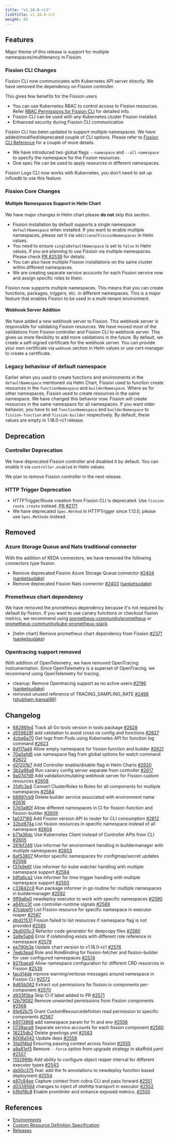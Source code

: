 ```yaml
---
title: "v1.18.0-rc1"
linkTitle: v1.18.0-rc1
weight: 80
---
```


## Features

Major theme of this release is support for multiple namespaces/multitenancy in Fission.

### Fission CLI Changes

Fission CLI now communicates with Kubernetes API server directly. We have removed the dependency on Fission controller.

This gives few benefits for the Fission users

- You can use Kubernetes RBAC to control access to Fission resources. Refer [RBAC Permissions for Fission CLI](/docs/usage/rbac-permissions/) for detailed info.
- Fission CLI can be used with any Kubernetes cluster Fission installed.
- Enhanced security during Fission CLI communication

Fission CLI has been updated to support multiple namespaces. We have added/modified/deprecated couple of CLI options. Please refer to [Fission CLI Reference](/docs/reference/fission-cli/) for a couple of more details.

- We have introduced two global flags `--namespace` and `--all-namespace` to specify the namespace for the Fission resources.
- One spec file can be used to apply resources in different namespaces.

Fission Logs CLI now works with Kubernetes, you don't need to set up influxdb to use this feature.

### Fission Core Changes

#### Multiple Namespaces Support in Helm Chart

We have major changes in Helm chart please **do not** skip this section.

- Fission installation by default supports a single namespace `defaultNamespace` when installed. If you want to enable multiple namespaces, please set it via `additionalFissionNamespaces` in Helm values.
- You need to ensure `singleDefaultNamespace` is set to `false` in Helm values, if you are planning to use Fission via multiple namespaces. Please check [PR #2539](https://github.com/fission/fission/pull/2539) for details.
- You can also have multiple Fission installations on the same cluster within different namespaces.
- We are creating separate service accounts for each Fission service now and assign specific roles to them.

Fission now supports multiple namespaces. This means that you can create functions, packages, triggers, etc. in different namespaces. This is a major feature that enables Fission to be used in a multi-tenant environment.

#### Webhook Server Addition

We have added a new webhook server to Fission. This webhook server is responsible for validating Fission resources. We have moved most of the validations from Fission controller and Fission CLI to webhook server. This gives us more flexibility to add more validations in the future.
By default, we create a self-signed certificate for the webhook server. You can provide your own certificate via `webhook` section in Helm values or use cert-manager to create a certificate.

### Legacy behaviour of default namespace

Earlier when you used to create functions and environments in the `defaultNamespace` mentioned via Helm Chart, Fission used to function create resources in the `functionNamespace` and `builderNamespace`.
Where as for other namespaces, Fission used to create resources in the same namespace.
We have changed this behavior now. Fission will create resources in the same namespace for all namespaces.
If you want older behavior, you have to set `functionNamespace` and `builderNamespace` to `fission-function` and `fission-builder` respectively. By default, these values are empty in 1.18.0-rc1 release.

## Deprecation

### Controller Deprecation

We have deprecated Fission controller and disabled it by default. You can enable it via `controller.enabled` in Helm values.

We plan to remove Fission controller in the next release.

### HTTP Trigger Deprecation

- HTTPTrigger/Route creation from Fission CLI is deprecated. Use `fission route create` instead. [PR #2171](https://github.com/fission/fission/pull/2171)
- We have deprecated `Spec.Method` in HTTPTrigger since 1.13.0, please use `Spec.Methods` instead.

## Removed

### Azure Storage Queue and Nats traditional connector

With the addition of KEDA connectors, we have removed the following connectors type fission.

- Remove deprecated Fission Azure Storage Queue connector [\#2404](https://github.com/fission/fission/pull/2404) ([sanketsudake](https://github.com/sanketsudake))
- Remove deprecated Fission Nats connector [\#2403](https://github.com/fission/fission/pull/2403) ([sanketsudake](https://github.com/sanketsudake))

### Prometheus chart dependency

We have removed the prometheus dependency because it's not required by default by fission. If you want to use canary functions or checkout fission metrics, we recommend using [prometheus-community/prometheus](https://artifacthub.io/packages/helm/prometheus-community/prometheus) or [prometheus-community/kube-prometheus-stack](https://artifacthub.io/packages/helm/prometheus-community/kube-prometheus-stack).

- \[helm chart\] Remove prometheus chart dependency from Fission [\#2371](https://github.com/fission/fission/pull/2371) ([sanketsudake](https://github.com/sanketsudake))

### Opentracing support removed

With addition of OpenTelemetry, we have removed OpenTracing instrumentation.
Since OpenTelemetry is a superset of OpenTracing, we recommend using OpenTelemetry for tracing.

- cleanup: Remove Opentracing support as no active users [\#2196](https://github.com/fission/fission/pull/2196) ([sanketsudake](https://github.com/sanketsudake))
- removed unused reference of TRACING\_SAMPLING\_RATE [\#2498](https://github.com/fission/fission/pull/2498) ([shubham-bansal96](https://github.com/shubham-bansal96))


## Changelog

* [68286fe4](https://github.com/fission/fission/commit/68286fe4) Track all Go tools version in tools package [#2628](https://github.com/fission/fission/pull/#2628)
* [d559628f](https://github.com/fission/fission/commit/d559628f) add validation to avoid cross ns config and functions [#2627](https://github.com/fission/fission/pull/#2627)
* [4cbe6a70](https://github.com/fission/fission/commit/4cbe6a70) Get logs from Pods using Kubernetes API for function log command [#2623](https://github.com/fission/fission/pull/#2623)
* [6d117ad4](https://github.com/fission/fission/commit/6d117ad4) Allow empty namespace for fission function and builder [#2621](https://github.com/fission/fission/pull/#2621)
* [70a0afd6](https://github.com/fission/fission/commit/70a0afd6) use namespace flag from global options for watch command [#2622](https://github.com/fission/fission/pull/#2622)
* [d2f201b7](https://github.com/fission/fission/commit/d2f201b7) Add Controller enable/disable flag in Helm Charts [#2620](https://github.com/fission/fission/pull/#2620)
* [3b2a86a8](https://github.com/fission/fission/commit/3b2a86a8) Run canary config server separate from controller [#2617](https://github.com/fission/fission/pull/#2617)
* [9a07d7d9](https://github.com/fission/fission/commit/9a07d7d9) Add validation/mutating webhook server for Fission custom resources [#2608](https://github.com/fission/fission/pull/#2608)
* [31dfc3e4](https://github.com/fission/fission/commit/31dfc3e4) Convert ClusterRoles to Roles for all components for multiple namespaces [#2584](https://github.com/fission/fission/pull/#2584)
* [66897cb9](https://github.com/fission/fission/commit/66897cb9) Delete builder service associated with environment name [#2616](https://github.com/fission/fission/pull/#2616)
* [57d3a80f](https://github.com/fission/fission/commit/57d3a80f) Allow different namespaces in CI for fission-function and fission-builder [#2609](https://github.com/fission/fission/pull/#2609)
* [fa037166](https://github.com/fission/fission/commit/fa037166) Add Fission version API to router for CLI consumption [#2612](https://github.com/fission/fission/pull/#2612)
* [32bd874a](https://github.com/fission/fission/commit/32bd874a) List fission resources in specific namespace instead of all namespace [#2604](https://github.com/fission/fission/pull/#2604)
* [b71a36dc](https://github.com/fission/fission/commit/b71a36dc) Use Kubernetes Client instead of Controller APIs from CLI [#2605](https://github.com/fission/fission/pull/#2605)
* [261bf249](https://github.com/fission/fission/commit/261bf249) Use informer for environment handling in buildermanager with multiple namespaces [#2603](https://github.com/fission/fission/pull/#2603)
* [6af53807](https://github.com/fission/fission/commit/6af53807) Monitor specific namespaces for configmap/secret updates [#2598](https://github.com/fission/fission/pull/#2598)
* [f37e9e6f](https://github.com/fission/fission/commit/f37e9e6f) Use informer for kube watcher handling with multiple namespace support [#2594](https://github.com/fission/fission/pull/#2594)
* [b9fa6ca2](https://github.com/fission/fission/commit/b9fa6ca2) Use informer for time trigger handling with multiple namespace support [#2593](https://github.com/fission/fission/pull/#2593)
* [c33842c9](https://github.com/fission/fission/commit/c33842c9) Run package informer in go routine for multiple namespaces in buildermanager [#2592](https://github.com/fission/fission/pull/#2592)
* [9ff9a6e0](https://github.com/fission/fission/commit/9ff9a6e0) newdeploy executor  to work with specific namespaces [#2590](https://github.com/fission/fission/pull/#2590)
* [a64fcc3f](https://github.com/fission/fission/commit/a64fcc3f) use controller-runtime signals [#2589](https://github.com/fission/fission/pull/#2589)
* [47cbbef0](https://github.com/fission/fission/commit/47cbbef0) List Fission resource for specific namespace in executor reaper  [#2587](https://github.com/fission/fission/pull/#2587)
* [dbd21531](https://github.com/fission/fission/commit/dbd21531) Fission failed to list resources if namespace flag is not provided [#2585](https://github.com/fission/fission/pull/#2585)
* [2bd005c3](https://github.com/fission/fission/commit/2bd005c3) Refactor code generator for deepcopy files [#2580](https://github.com/fission/fission/pull/#2580)
* [3a9e5ab6](https://github.com/fission/fission/commit/3a9e5ab6) Error if rolebinding exists with different role reference in namespace  [#2579](https://github.com/fission/fission/pull/#2579)
* [ee790b3e](https://github.com/fission/fission/commit/ee790b3e) Update chart version to v1.18.0-rc1 [#2576](https://github.com/fission/fission/pull/#2576)
* [7eeb3ead](https://github.com/fission/fission/commit/7eeb3ead) Role and RoleBinding for fission-fetcher and fission-builder for user configured namespaces [#2574](https://github.com/fission/fission/pull/#2574)
* [827baea9](https://github.com/fission/fission/commit/827baea9) Allow namespace configuration for different CRD resources in Fission [#2539](https://github.com/fission/fission/pull/#2539)
* [facd14de](https://github.com/fission/fission/commit/facd14de) mprove warning/verbose messages around namespace in Fission CLI [#2572](https://github.com/fission/fission/pull/#2572)
* [8d65b062](https://github.com/fission/fission/commit/8d65b062) Extract out permissions for fission.io components per-component [#2570](https://github.com/fission/fission/pull/#2570)
* [d933f0ba](https://github.com/fission/fission/commit/d933f0ba) Skip CI if label added to PR [#2571](https://github.com/fission/fission/pull/#2571)
* [f2b79092](https://github.com/fission/fission/commit/f2b79092) Remove unwanted permissions from Fission components [#2568](https://github.com/fission/fission/pull/#2568)
* [8fe62b75](https://github.com/fission/fission/commit/8fe62b75) Grant CustomResourcedefintion read permission to specific components [#2567](https://github.com/fission/fission/pull/#2567)
* [b9513868](https://github.com/fission/fission/commit/b9513868) add namespace param for fn and env [#2556](https://github.com/fission/fission/pull/#2556)
* [0739aca9](https://github.com/fission/fission/commit/0739aca9) Separate service accounts for each fission component [#2560](https://github.com/fission/fission/pull/#2560)
* [18225db2](https://github.com/fission/fission/commit/18225db2) Delete greetings.yml [#2563](https://github.com/fission/fission/pull/#2563)
* [8008a542](https://github.com/fission/fission/commit/8008a542) Update deps [#2558](https://github.com/fission/fission/pull/#2558)
* [3fa0f4bd](https://github.com/fission/fission/commit/3fa0f4bd) Ensuring passing  context across fission [#2555](https://github.com/fission/fission/pull/#2555)
* [a8a81ef5](https://github.com/fission/fission/commit/a8a81ef5) Remove `--force` option from upgrade strategy in skaffold.yaml [#2557](https://github.com/fission/fission/pull/#2557)
* [1102999b](https://github.com/fission/fission/commit/1102999b) Add ability to configure object reaper interval for different executor types [#2543](https://github.com/fission/fission/pull/#2543)
* [da50c375](https://github.com/fission/fission/commit/da50c375) feat: add the fn annotations to newdeploy function based deployment [#2554](https://github.com/fission/fission/pull/#2554)
* [e87c84ee](https://github.com/fission/fission/commit/e87c84ee) Capture context from cobra CLI and pass forward [#2551](https://github.com/fission/fission/pull/#2551)
* [d0339594](https://github.com/fission/fission/commit/d0339594) changes to inject of otelhttp transport in executor [#2552](https://github.com/fission/fission/pull/#2552)
* [b19d18c8](https://github.com/fission/fission/commit/b19d18c8) Enable promlinter and enhance exposed metrics. [#2550](https://github.com/fission/fission/pull/#2550)

## References

- [Environments](/environments/)
- [Custom Resource Definition Specification](https://doc.crds.dev/github.com/fission/fission)
- [Releases](https://github.com/fission/fission/releases)
